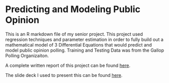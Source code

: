 # Predicting and Modeling Public Opinion

This is an R markdown file of my senior project. This project used regression techniques and parameter estimation in order to fully build out a mathematical model of 3 Differential Equations that would predict and model public opinion polling. Training and Testing Data was from the Gallop Polling Organizaiton.

A complete written report of this project can be found [here](https://drive.google.com/file/d/1pXVFEika4Dr6eVNw8nBse2F8aiIk3lXz/view?usp=sharing).

The slide deck I used to present this can be found [here](https://drive.google.com/file/d/1m4J_P3FTNIy6U5KyDsPPdOsGJ9f9lctr/view?usp=sharing).
